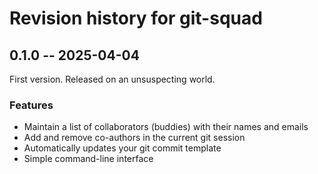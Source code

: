 # Revision history for git-squad

## 0.1.0 -- 2025-04-04

First version. Released on an unsuspecting world.

### Features

- Maintain a list of collaborators (buddies) with their names and emails
- Add and remove co-authors in the current git session
- Automatically updates your git commit template
- Simple command-line interface
